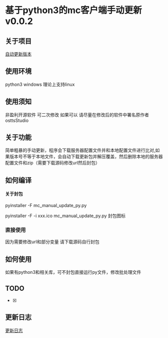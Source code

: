 # 基于python3的mc客户端手动更新v0.0.2

## 关于项目

[自动更新版本](https://github.com/osttsStudio/mc-clientup-py)

## 使用环境

python3 windows 理论上支持linux<br>

## 使用须知

非盈利开源软件 可二次修改 如果可以 请尽量在修改后的软件中署名原作者osttsStudio<br>

## 关于功能

简单粗暴的手动更新，程序会下载服务器配置文件并和本地配置文件进行比对,如果版本号不等于本地文件，会自动下载更新包并解压覆盖，然后删除本地的服务器配置文件和zip（需要下载源码修改url然后封包）

## 如何编译

#### 关于封包

pyinstaller -F mc_manual_update_py.py

pyinstaller -F -i xxx.ico mc_manual_update_py.py 封包图标

### 直接使用

因为需要修改url和部分变量 请下载源码自行封包

## 如何使用

如果有python3和相关库，可不封包直接运行py文件，修改批处理文件

## TODO

- [x] 

## 更新日志

[更新日志](./CHANGELOG.md)


